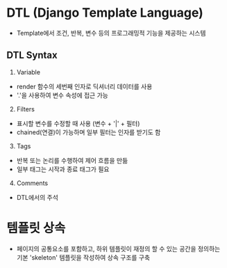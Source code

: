 # DTL (Django Template Language)
- Template에서 조건, 반복, 변수 등의 프로그래밍적 기능을 제공하는 시스템

## DTL Syntax
1. Variable
  - render 함수의 세번째 인자로 딕셔너리 데이터를 사용
  - '.'을 사용하여 변수 속성에 접근 가능

2. Filters
  - 표시할 변수를 수정할 때 사용 (변수 + '|' + 필터)
  - chained(연결)이 가능하며 일부 필터는 인자를 받기도 함

3. Tags
  - 반복 또는 논리를 수행하여 제어 흐름을 만듦
  - 일부 태그는 시작과 종료 태그가 필요

4. Comments
  - DTL에서의 주석

# 템플릿 상속
- 페이지의 공통요소를 포함하고, 하위 템플릿이 재정의 할 수 있는 공간을 정의하는 기본 'skeleton' 템플릿을 작성하여 상속 구조를 구축
